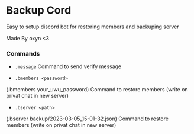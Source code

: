 # Backup Cord

Easy to setup discord bot for restoring members and backuping server

Made By oxyn <3


### Commands
- `.message`
 Command to send verify message

- `.bmembers <password>` 

(.bmembers your_uwu_password)
 Command to restore members (write on privat chat in new server)

- `.bserver <path>` 

(.bserver backup/2023-03-05_15-01-32.json)
 Command to restore members (write on privat chat in new server)
